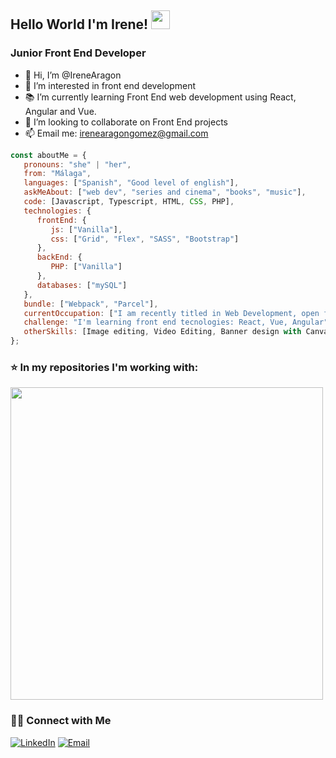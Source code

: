 ## Hello World I'm Irene! <img src="https://raw.githubusercontent.com/iampavangandhi/iampavangandhi/master/gifs/Hi.gif" width="30px"> 
### Junior Front End Developer

- 👋 Hi, I’m @IreneAragon
- 👀 I’m interested in front end development
- 📚 I’m currently learning  Front End web development using React, Angular and Vue.
- 💞️ I’m looking to collaborate on Front End projects
- 📫 Email me: irenearagongomez@gmail.com



```javascript
const aboutMe = {
   pronouns: "she" | "her",
   from: "Málaga",
   languages: ["Spanish", "Good level of english"],
   askMeAbout: ["web dev", "series and cinema", "books", "music"],
   code: [Javascript, Typescript, HTML, CSS, PHP],
   technologies: {
      frontEnd: {
         js: ["Vanilla"],
         css: ["Grid", "Flex", "SASS", "Bootstrap"]
      },
      backEnd: {
         PHP: ["Vanilla"]
      },
      databases: ["mySQL"]
   },
   bundle: ["Webpack", "Parcel"],
   currentOccupation: ["I am recently titled in Web Development, open for job opportunities"],
   challenge: "I'm learning front end tecnologies: React, Vue, Angular",
   otherSkills: [Image editing, Video Editing, Banner design with Canva or Photoshop, Wordpress, Prestashop],
};
```
<h3> ⭐️ In my repositories I'm working with: </h3>
<a href="https://github.com/IreneAragon?tab=repositories">
  <img width="500px" src="https://github-readme-stats.anuraghazra1.vercel.app/api/top-langs/?username=irenearagon&count_private=true&layout=compact&hide=makefile,shell&hide_title=true&hide_border=true" />
</a>

<h3> 🤝🏻 Connect with Me </h3>

<p align="left">
<a href="https:///www.linkedin.com/in/irene-aragon/" target="_blank"><img alt="LinkedIn" src="https://img.shields.io/badge/LinkedIn-@irenearagon-blue?style=flat&logo=linkedin"></a>
<a href="mailto:irenearagongomez@gmail.com"><img alt="Email" src="https://img.shields.io/badge/Email-irenearagongomez@gmail.com-blue?style=flat&logo=gmail"></a>
</p>


<!---
IreneAragon/IreneAragon is a ✨ special ✨ repository because its `README.md` (this file) appears on your GitHub profile.
You can click the Preview link to take a look at your chan ges.
--->

